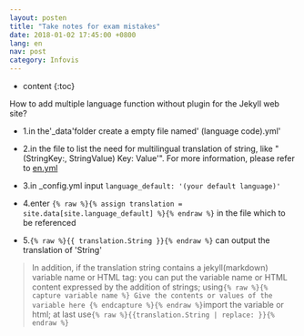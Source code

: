 ```yaml
---
layout: posten
title: "Take notes for exam mistakes"
date: 2018-01-02 17:45:00 +0800
lang: en
nav: post
category: Infovis
---
```


* content
{:toc}

How to add multiple language function without plugin for the Jekyll web site?
<!-- more -->

- 1.in the'_data'folder create a empty file named' (language code).yml'

- 2.in the file to list the need for multilingual translation of string, like "(StringKey:, StringValue) Key: Value'". For more information, please refer to [en.yml][1]

- 3.in _config.yml input ```language_default: '(your default language)'```

- 4.enter ```{% raw %}{% assign translation = site.data[site.language_default] %}{% endraw %}``` in the file which to be referenced

- 5.```{% raw %}{{ translation.String }}{% endraw %}``` can output the translation of 'String'

>In addition, if the translation string contains a jekyll(markdown) variable name or HTML tag: you can put the variable name or HTML content expressed by the addition of strings; using```{% raw %}{% capture variable name %} Give the contents or values ​​of the variable here {% endcapture %}{% endraw %}```import the variable or html; at last use```{% raw %}{{translation.String | replace: }}{% endraw %}```

[1]: https://github.com/joytou/joytou.github.io/blob/master/_data/en.yml
